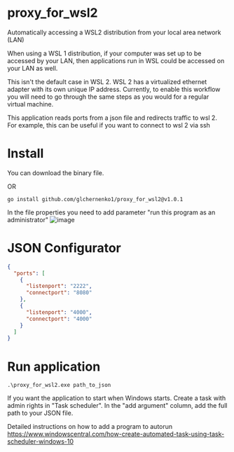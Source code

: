# proxy_for_wsl2
Automatically accessing a WSL2 distribution from your local area network (LAN)

When using a WSL 1 distribution, if your computer was set up to be accessed by your LAN, then applications run in WSL could be accessed on your LAN as well.

This isn't the default case in WSL 2. WSL 2 has a virtualized ethernet adapter with its own unique IP address. Currently, to enable this workflow you will need to go through the same steps as you would for a regular virtual machine.

This application reads ports from a json file and redirects traffic to wsl 2. For example, this can be useful if you want to connect to wsl 2 via ssh

# Install
You can download the binary file.

OR
```
go install github.com/glchernenko1/proxy_for_wsl2@v1.0.1
```
In the file properties you need to add parameter "run this program as an administrator"
![image](https://user-images.githubusercontent.com/42982650/201486929-cf8cda45-a772-45f0-a389-b6fa72562973.png)

# JSON Configurator
```JSON
{
  "ports": [
    {
      "listenport": "2222",
      "connectport": "8080"
    },
    {
      "listenport": "4000",
      "connectport": "4000"
    }
  ]
}
```

# Run application

```
.\proxy_for_wsl2.exe path_to_json
```
If you want the application to start when Windows starts. Create a task with admin rights in "Task scheduler". In the "add argument" column, add the full path to your JSON file. 

Detailed instructions on how to add a program to autorun https://www.windowscentral.com/how-create-automated-task-using-task-scheduler-windows-10
